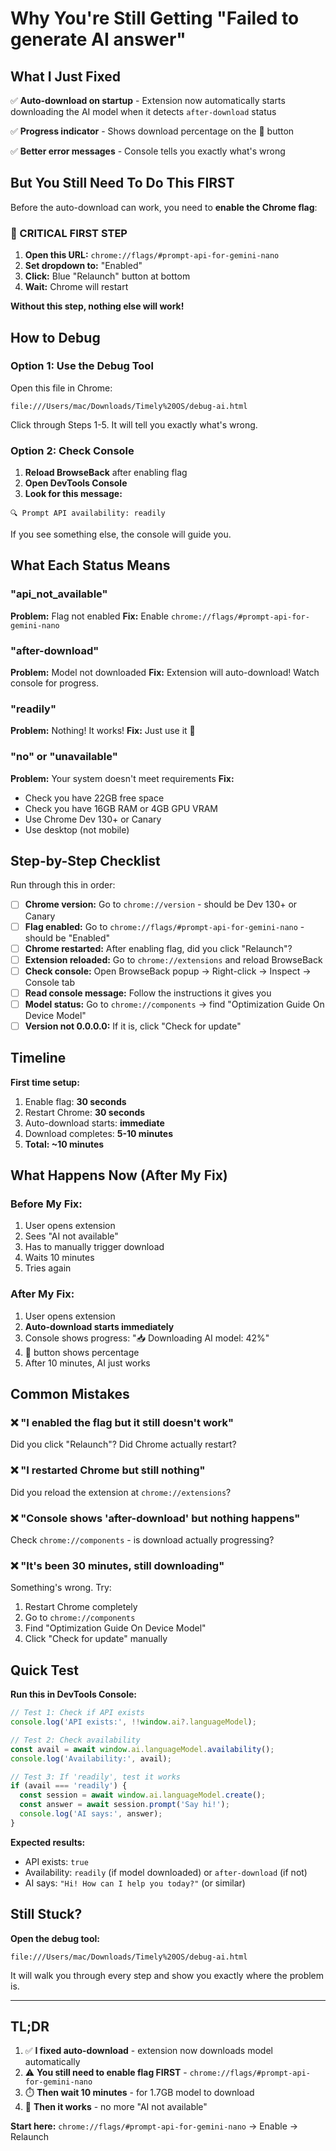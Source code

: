 # Why You're Still Getting "Failed to generate AI answer"

## What I Just Fixed

✅ **Auto-download on startup** - Extension now automatically starts downloading the AI model when it detects `after-download` status

✅ **Progress indicator** - Shows download percentage on the 🤖 button

✅ **Better error messages** - Console tells you exactly what's wrong

## But You Still Need To Do This FIRST

Before the auto-download can work, you need to **enable the Chrome flag**:

### 🚨 CRITICAL FIRST STEP

1. **Open this URL:** `chrome://flags/#prompt-api-for-gemini-nano`
2. **Set dropdown to:** "Enabled"
3. **Click:** Blue "Relaunch" button at bottom
4. **Wait:** Chrome will restart

**Without this step, nothing else will work!**

## How to Debug

### Option 1: Use the Debug Tool

Open this file in Chrome:
```
file:///Users/mac/Downloads/Timely%20OS/debug-ai.html
```

Click through Steps 1-5. It will tell you exactly what's wrong.

### Option 2: Check Console

1. **Reload BrowseBack** after enabling flag
2. **Open DevTools Console**
3. **Look for this message:**

```
🔍 Prompt API availability: readily
```

If you see something else, the console will guide you.

## What Each Status Means

### "api_not_available"
**Problem:** Flag not enabled
**Fix:** Enable `chrome://flags/#prompt-api-for-gemini-nano`

### "after-download"
**Problem:** Model not downloaded
**Fix:** Extension will auto-download! Watch console for progress.

### "readily"
**Problem:** Nothing! It works!
**Fix:** Just use it 🎉

### "no" or "unavailable"
**Problem:** Your system doesn't meet requirements
**Fix:**
- Check you have 22GB free space
- Check you have 16GB RAM or 4GB GPU VRAM
- Use Chrome Dev 130+ or Canary
- Use desktop (not mobile)

## Step-by-Step Checklist

Run through this in order:

- [ ] **Chrome version:** Go to `chrome://version` - should be Dev 130+ or Canary
- [ ] **Flag enabled:** Go to `chrome://flags/#prompt-api-for-gemini-nano` - should be "Enabled"
- [ ] **Chrome restarted:** After enabling flag, did you click "Relaunch"?
- [ ] **Extension reloaded:** Go to `chrome://extensions` and reload BrowseBack
- [ ] **Check console:** Open BrowseBack popup → Right-click → Inspect → Console tab
- [ ] **Read console message:** Follow the instructions it gives you
- [ ] **Model status:** Go to `chrome://components` → find "Optimization Guide On Device Model"
- [ ] **Version not 0.0.0.0:** If it is, click "Check for update"

## Timeline

**First time setup:**
1. Enable flag: **30 seconds**
2. Restart Chrome: **30 seconds**
3. Auto-download starts: **immediate**
4. Download completes: **5-10 minutes**
5. **Total: ~10 minutes**

## What Happens Now (After My Fix)

### Before My Fix:
1. User opens extension
2. Sees "AI not available"
3. Has to manually trigger download
4. Waits 10 minutes
5. Tries again

### After My Fix:
1. User opens extension
2. **Auto-download starts immediately**
3. Console shows progress: "📥 Downloading AI model: 42%"
4. 🤖 button shows percentage
5. After 10 minutes, AI just works

## Common Mistakes

### ❌ "I enabled the flag but it still doesn't work"
Did you click "Relaunch"? Did Chrome actually restart?

### ❌ "I restarted Chrome but still nothing"
Did you reload the extension at `chrome://extensions`?

### ❌ "Console shows 'after-download' but nothing happens"
Check `chrome://components` - is download actually progressing?

### ❌ "It's been 30 minutes, still downloading"
Something's wrong. Try:
1. Restart Chrome completely
2. Go to `chrome://components`
3. Find "Optimization Guide On Device Model"
4. Click "Check for update" manually

## Quick Test

**Run this in DevTools Console:**

```javascript
// Test 1: Check if API exists
console.log('API exists:', !!window.ai?.languageModel);

// Test 2: Check availability
const avail = await window.ai.languageModel.availability();
console.log('Availability:', avail);

// Test 3: If 'readily', test it works
if (avail === 'readily') {
  const session = await window.ai.languageModel.create();
  const answer = await session.prompt('Say hi!');
  console.log('AI says:', answer);
}
```

**Expected results:**
- API exists: `true`
- Availability: `readily` (if model downloaded) or `after-download` (if not)
- AI says: `"Hi! How can I help you today?"` (or similar)

## Still Stuck?

**Open the debug tool:**
```
file:///Users/mac/Downloads/Timely%20OS/debug-ai.html
```

It will walk you through every step and show you exactly where the problem is.

---

## TL;DR

1. ✅ **I fixed auto-download** - extension now downloads model automatically
2. ⚠️ **You still need to enable flag FIRST** - `chrome://flags/#prompt-api-for-gemini-nano`
3. ⏱️ **Then wait 10 minutes** - for 1.7GB model to download
4. 🎉 **Then it works** - no more "AI not available"

**Start here:** `chrome://flags/#prompt-api-for-gemini-nano` → Enable → Relaunch
